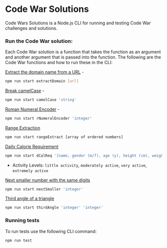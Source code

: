 # Code War Solutions

Code Wars Solutions is a Node.js CLI for running and testing Code War challenges and solutions.

### Run the Code War solution:

Each Code War solution is a function that takes the function as an argument and another argument that is passed into the function.  The following are the Code War functions and how to run these in the CLI:

[Extract the domain name from a URL](https://www.codewars.com/kata/514a024011ea4fb54200004b/train/javascript) -
```bash
npm run start extractDomain [url]
```

[Break camelCase](https://www.codewars.com/kata/break-camelcase/train/javascript) -
```bash
npm run start camelCase 'string'
```

[Roman Numeral Encoder](https://www.codewars.com/kata/roman-numerals-encoder/train/javascript) -
```bash
npm run start rNumeralEncoder 'integer'
```

[Range Extraction](https://www.codewars.com/kata/51ba717bb08c1cd60f00002f/train/javascript)
```bash
npm run start rangeExtract [array of ordered numbers]
```

[Daily Calorie Requirement](https://www.codewars.com/kata/daily-calorie-requirement/train/javascript)
```bash
npm run start dCalReq '[name, gender (m/f), age (y), height (cm), weight (kg), activity level]'
```
* Activity Levels: ```little activity```, ```moderately active```, ```very active```, ```extremely active```

[Next smaller number with the same digits](https://www.codewars.com/kata/5659c6d896bc135c4c00021e/train/javascript)
```bash
npm run start nextSmaller 'integer'
```

[Third angle of a triangle](https://www.codewars.com/kata/third-angle-of-a-triangle/train/javascript)
```bash
npm run start thirdAngle 'integer' 'integer'
```

### Running tests

To run tests use the following CLI command:

```bash
npm run test
```
